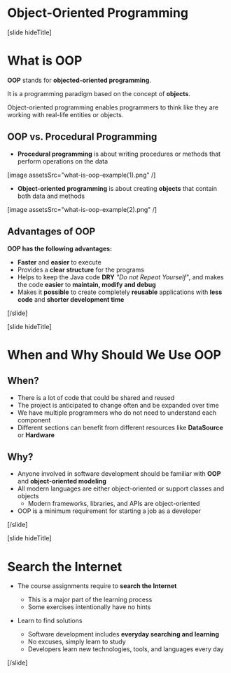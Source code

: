 # Object-Oriented Programming

[slide hideTitle]

# What is OOP

**OOP** stands for **objected-oriented programming**.

It is a programming paradigm based on the concept of **objects**.

Object-oriented programming enables programmers to think like they are working with real-life entities or objects. 

## OOP vs. Procedural Programming

- **Procedural programming** is about writing procedures or methods that perform operations on the data

[image assetsSrc="what-is-oop-example(1).png" /]

- **Object-oriented programming** is about creating **objects** that contain both data and methods

[image assetsSrc="what-is-oop-example(2).png" /]

## Advantages of OOP

**OOP has the following advantages:**

- **Faster** and **easier** to execute
- Provides a **clear structure** for the programs
- Helps to keep the Java code **DRY** *"Do not Repeat Yourself"*, and makes the code **easier** to **maintain, modify and debug**
- Makes it **possible** to create completely **reusable** applications with **less code** and **shorter development time**

[/slide]

[slide hideTitle]

# When and Why Should We Use OOP

## When?

- There is a lot of code that could be shared and reused
- The project is anticipated to change often and be expanded over time
- We have multiple programmers who do not need to understand each component 
- Different sections can benefit from different resources like **DataSource** or **Hardware**

## Why?

- Anyone involved in software development should be familiar with **OOP** and **object-oriented modeling**
- All modern languages are either object-oriented or support classes and objects
    - Modern frameworks, libraries, and APIs are object-oriented
- OOP is a minimum requirement for starting a job as a developer

[/slide]

[slide hideTitle]

# Search the Internet

- The course assignments require to **search the Internet**
    - This is a major part of the learning process
    - Some exercises intentionally have no hints

- Learn to find solutions
    - Software development includes **everyday searching and learning**
    - No excuses, simply learn to study
    - Developers learn new technologies, tools, and languages every day
    
[/slide]
